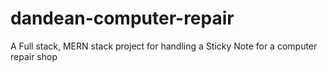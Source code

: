 # dandean-computer-repair
A Full stack, MERN stack project for handling a Sticky Note for a computer repair shop

